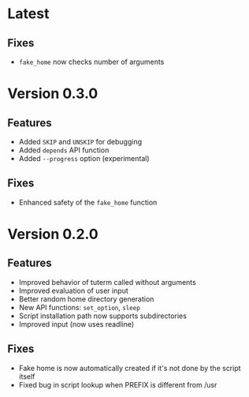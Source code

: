 # Latest

## Fixes

- `fake_home` now checks number of arguments

# Version 0.3.0

## Features

- Added `SKIP` and `UNSKIP` for debugging
- Added `depends` API function
- Added `--progress` option (experimental)

## Fixes

- Enhanced safety of the `fake_home` function

# Version 0.2.0

## Features

- Improved behavior of tuterm called without arguments
- Improved evaluation of user input
- Better random home directory generation
- New API functions: `set_option`, `sleep`
- Script installation path now supports subdirectories
- Improved input (now uses readline)

## Fixes

- Fake home is now automatically created if it's not done by the script itself
- Fixed bug in script lookup when PREFIX is different from /usr
